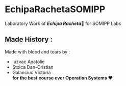 # EchipaRachetaSOMIPP
Laboratory Work of <b><i>Echipa Racheta</i></b>🚀 for SOMIPP Labs

## Made History : 
Made with blood and tears by : <br/>
* Iuzvac Anatolie <br/>
* Stoica Dan-Cristian <br/>
* Galanciuc Victoria <br/>
<b>for the best course ever Operation Systems<b/> ❤️